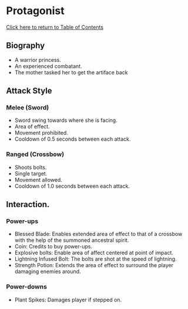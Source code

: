 # Protagonist
[Click here to return to Table of Contents](https://github.com/DragonMeme/CS302_Group7_Java/blob/master/README.md)
## Biography
* A warrior princess.
* An experienced combatant.
* The mother tasked her to get the artiface back

## Attack Style
### Melee (Sword)
* Sword swing towards where she is facing.
* Area of effect.
* Movement prohibited.
* Cooldown of 0.5 seconds between each attack.

### Ranged (Crossbow)
* Shoots bolts.
* Single target.
* Movement allowed.
* Cooldown of 1.0 seconds between each attack.

## Interaction.
### Power-ups
* Blessed Blade: Enables extended area of effect to that of a crossbow with the help of the summoned ancestral spirit.
* Coin: Credits to buy power-ups.
* Explosive bolts: Enable area of affect centered at point of impact.
* Lightning Infused Bolt: The bolts are shot at the speed of lightning.
* Strength Potion: Extends the area of effect to surround the player damaging enemies around.

### Power-downs
* Plant Spikes: Damages player if stepped on.
